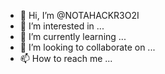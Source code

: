 - 👋 Hi, I’m @NOTAHACKR3O2I
- 👀 I’m interested in ...
- 🌱 I’m currently learning ...
- 💞️ I’m looking to collaborate on ...
- 📫 How to reach me ...

<!---
NOTAHACKR3O2I/NOTAHACKR3O2I is a ✨ special ✨ repository because its `README.md` (this file) appears on your GitHub profile.
You can click the Preview link to take a look at your changes.
--->
